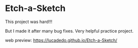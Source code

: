 # Etch-a-Sketch

This project was hard!!!

But I made it after many bug fixes. Very helpful practice project.

web preview: https://lucadedo.github.io/Etch-a-Sketch/
